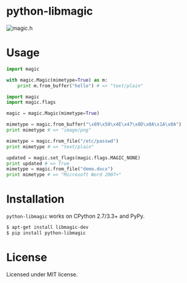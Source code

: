 # python-libmagic

![magic.h](http://i.imgur.com/GbN8szC.jpg)

# Usage

```python
import magic

with magic.Magic(mimetype=True) as m:
    print m.from_buffer("hello") # => "text/plain"
```

```python
import magic
import magic.flags

magic = magic.Magic(mimetype=True)

mimetype = magic.from_buffer("\x89\x50\x4E\x47\x0D\x0A\x1A\x0A")
print mimetype # => "image/png"

mimetype = magic.from_file("/etc/passwd")
print mimetype # => "text/plain"

updated = magic.set_flags(magic.flags.MAGIC_NONE)
print updated # => True
mimetype = magic.from_file("demo.docx")
print mimetype # => "Microsoft Word 2007+"
```

# Installation

`python-libmagic` works on CPython 2.7/3.3+ and PyPy.

```bash
$ apt-get install libmagic-dev
$ pip install python-libmagic
```

# License

Licensed under MIT license.
